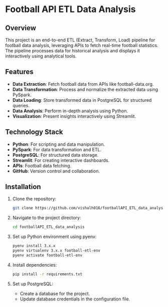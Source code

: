 # Football API ETL Data Analysis

## Overview
This project is an end-to-end ETL (Extract, Transform, Load) pipeline for football data analysis, leveraging APIs to fetch real-time football statistics. The pipeline processes data for historical analysis and displays it interactively using analytical tools. 

## Features
- **Data Extraction**: Fetch football data from APIs like football-data.org.
- **Data Transformation**: Process and normalize the extracted data using PySpark.
- **Data Loading**: Store transformed data in PostgreSQL for structured queries.
- **Data Analysis**: Perform in-depth analysis using Python.
- **Visualization**: Present insights interactively using Streamlit.

## Technology Stack
- **Python**: For scripting and data manipulation.
- **PySpark**: For data transformation and ETL.
- **PostgreSQL**: For structured data storage.
- **Streamlit**: For creating interactive dashboards.
- **APIs**: Football data fetching.
- **GitHub**: Version control and collaboration.

## Installation
1. Clone the repository:
   ```bash
   git clone https://github.com/vishalh016/footballAPI_ETL_data_analysis.git
   ```

2. Navigate to the project directory:
   ```bash
   cd footballAPI_ETL_data_analysis
   ```

3. Set up Python environment using pyenv:
   ```bash
   pyenv install 3.x.x
   pyenv virtualenv 3.x.x football-etl-env
   pyenv activate football-etl-env
   ```

4. Install dependencies:
   ```bash
   pip install -r requirements.txt
   ```

5. Set up PostgreSQL:
   - Create a database for the project.
   - Update database credentials in the configuration file.

